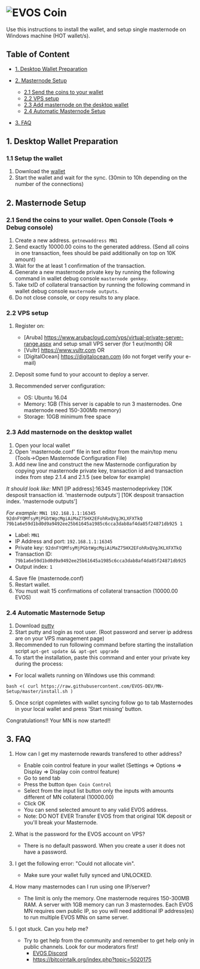 # ![EVOS Coin](https://evos.one/wp-content/themes/ivana_template_v7/images/logo.png)

Use this instructions to install the wallet,  and setup single masternode on Windows machine (HOT wallet/s).


## Table of Content
* [1. Desktop Wallet Preparation](#1-desktop-wallet-preparation-)
* [2. Masternode Setup](#2-masternode-setup-)
	* [2.1 Send the coins to your wallet](#21-send-the-coins-to-your-wallet)
	* [2.2 VPS setup](#22-vps-setup)
	* [2.3 Add masternode on the desktop wallet](#23-add-masternode-on-the-desktop-wallet)
	* [2.4 Automatic Masternode Setup](#24-automatic-masternode-setup)
	
* [3. FAQ](#3-faq)

## 1. Desktop Wallet Preparation

### 1.1 Setup the wallet
1. Download the [wallet](https://github.com/EVOS-DEV/evos-core/releases)
2. Start the wallet and wait for the sync. (30min to 10h depending on the number of the connections)
	
## 2. Masternode Setup

### 2.1 Send the coins to your wallet. Open Console (Tools => Debug console)
1. Create a new address. `getnewaddress MN1`
2. Send exactly 10000.00 coins to the generated address. (Send all coins in one transaction, fees should be paid additionally on top on 10K amount)
3. Wait for the at least 1 confirmation of the transaction.
4. Generate a new masternode private key by running the following command in wallet debug console `masternode genkey`.
5. Take txID of collateral transaction by running the following command in wallet debug console `masternode outputs`. 
6. Do not close console, or copy results to any place.

### 2.2 VPS setup
1. Register on: 
   - [Aruba] https://www.arubacloud.com/vps/virtual-private-server-range.aspx and setup small VPS server (for 1 eur/month) OR
   - [Vultr] https://www.vultr.com OR
   - [DigitalOcean] https://digitalocean.com (do not forget verify your e-mail)

2. Deposit some fund to your account to deploy a server. 
3. Recommended server configuration:  
   - OS: Ubuntu 16.04
   - Memory: 1GB (This server is capable to run 3 masternodes. One masternode need 150-300Mb memory)
   - Storage: 10GB minimum free space

### 2.3 Add masternode on the desktop wallet

1. Open your local wallet 
2. Open 'masternode.conf' file in text editor from the main/top menu (Tools->Open Masternode Configuration File)
3. Add new line and construct the new Masternode configuration by copying your masternode private key, transaction id and transaction index from step 2.1.4 and 2.1.5 (see below for example)
   
  *It should look like:* 
  MN1 [IP address]:16345 masternodeprivkey [10K desposit transaction id. 'masternode outputs'] [10K desposit transaction index. 'masternode outputs']
   
  *For example:* 
  `MN1 192.168.1.1:16345 92dnFYQMfsyMjPGbtWgcMgiAiMaZ75HX2EFohRxQVgJKLXFXTkQ 79b1a6e59d1bd0d9a9492ee25b61645a1985c6cca3dab8af4da85f24871db925 1`

   - Label: `MN1`
   - IP Address and port: `192.168.1.1:16345`
   - Private key: `92dnFYQMfsyMjPGbtWgcMgiAiMaZ75HX2EFohRxQVgJKLXFXTkQ`
   - Transaction ID: `79b1a6e59d1bd0d9a9492ee25b61645a1985c6cca3dab8af4da85f24871db925`
   - Output index:  `1`

  

4. Save file (masternode.conf)
5. Restart wallet.
6. You must wait 15 confirmations of collateral transaction (10000.00 EVOS)


### 2.4 Automatic Masternode Setup
1. Download [putty](https://the.earth.li/~sgtatham/putty/latest/w64/putty-64bit-0.70-installer.msi)
2. Start putty and login as root user. (Root password and server ip address are on your VPS management page)
3. Recommended to run following command before starting the installation script `apt-get update && apt-get upgrade`
4. To start the installation, paste this command and enter your private key during the process:
- For local wallets running on Windows use this command:
```
bash <( curl https://raw.githubusercontent.com/EVOS-DEV/MN-Setup/master/install.sh )

```
5.  Once script copmletes with wallet syncing follow go to tab Masternodes in your local wallet and press 'Start missing' button.


Congratulations!!
Your MN is now started!!   
	

## 3. FAQ


1. How can I get my masternode rewards transfered to other address?
   - Enable coin control feature in your wallet (Settings => Options => Display => Display coin control feature)
   - Go to send tab
   - Press the button `Open Coin Control`
   - Select from the input list button only the inputs with amounts different of MN collateral (10000.00)
   - Click OK
   - You can send selected amount to any valid EVOS address.
   - Note: DO NOT EVER Transfer EVOS from that original 10K deposit or you'll break your Masternode.

2. What is the password for the EVOS account on VPS?
   - There is no default password. When you create a user it does not have a password.

3. I get the following error: "Could not allocate vin".
   - Make sure your wallet fully synced and UNLOCKED.

4. How many masternodes can I run using one IP/server?
   - The limit is only the memory. One masternode requires 150-300MB RAM. A server with 1GB memory can run 3 masternodes. Each EVOS MN requires own public IP, so you will need additional IP address(es) to run multiple EVOS MNs on same server.

5. I got stuck. Can you help me?
   - Try to get help from the community and remember to get help only in public channels. Look for our moderators first!
     - [EVOS Discord](https://discord.gg/FeUc93R)
     - [https://bitcointalk.org/index.php?topic=5020175 ](https://bitcointalk.org/index.php?topic=5020175 )
